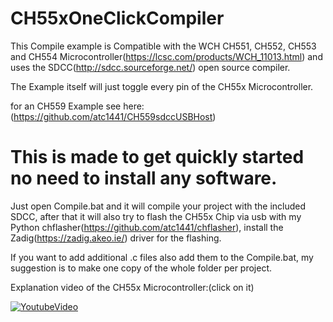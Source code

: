 # CH55xOneClickCompiler
This Compile example is Compatible with the WCH CH551, CH552, CH553 and CH554 Microcontroller(https://lcsc.com/products/WCH_11013.html) and uses the SDCC(http://sdcc.sourceforge.net/) open source compiler.

The Example itself will just toggle every pin of the CH55x Microcontroller.

for an CH559 Example see here:(https://github.com/atc1441/CH559sdccUSBHost)

# This is made to get quickly started no need to install any software.
Just open Compile.bat and it will compile your project with the included SDCC, after that it will also try to flash the CH55x Chip via usb with my Python chflasher(https://github.com/atc1441/chflasher), install the Zadig(https://zadig.akeo.ie/) driver for the flashing.

If you want to add additional .c files also add them to the Compile.bat, my suggestion is to make one copy of the whole folder per project. 


Explanation video of the CH55x Microcontroller:(click on it)

[![YoutubeVideo](https://img.youtube.com/vi/IDCQNa2ywiM/0.jpg)](https://www.youtube.com/watch?v=IDCQNa2ywiM)

